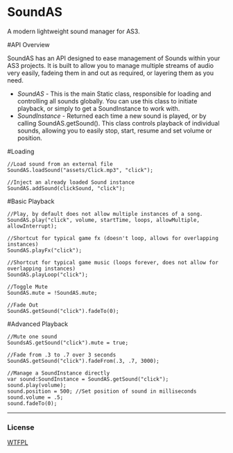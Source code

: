 [license]: https://github.com/rafaelrinaldi/sound-manager/raw/master/license.txt

SoundAS
=======

A modern lightweight sound manager for AS3. 

#API Overview

SoundAS has an API designed to ease management of Sounds within your AS3 projects. It is built to allow you to manage multiple streams of audio very easily, fadeing them in and out as required, or layering them as you need.

* _SoundAS_ - This is the main Static class, responsible for loading and controlling all sounds globally. You can use this class to initiate playback, or simply to get a SoundInstance to work with.
* _SoundInstance_ - Returned each time a new sound is played, or by calling SoundAS.getSound(). This class controls playback of individual sounds, allowing you to easily stop, start, resume and set volume or position.

#Loading

    //Load sound from an external file
    SoundAS.loadSound("assets/Click.mp3", "click");

    //Inject an already loaded Sound instance
    SoundAS.addSound(clickSound, "click");

#Basic Playback

    //Play, by default does not allow multiple instances of a song.
    SoundAS.play("click", volume, startTime, loops, allowMultiple, allowInterrupt);

    //Shortcut for typical game fx (doesn't loop, allows for overlapping instances)
    SoundAS.playFx("click");

    //Shortcut for typical game music (loops forever, does not allow for overlapping instances)
    SoundAS.playLoop("click");

    //Toggle Mute 
    SoundAS.mute = !SoundAS.mute;

    //Fade Out
    SoundAS.getSound("click").fadeTo(0);

#Advanced Playback 

    //Mute one sound
    SoundsAS.getSound("click").mute = true;

    //Fade from .3 to .7 over 3 seconds
    SoundAS.getSound("click").fadeFrom(.3, .7, 3000);

	//Manage a SoundInstance directly
    var sound:SoundInstance = SoundAS.getSound("click");
    sound.play(volume);
    sound.position = 500; //Set position of sound in milliseconds
    sound.volume = .5; 
	sound.fadeTo(0);

---
### License
[WTFPL][license]

